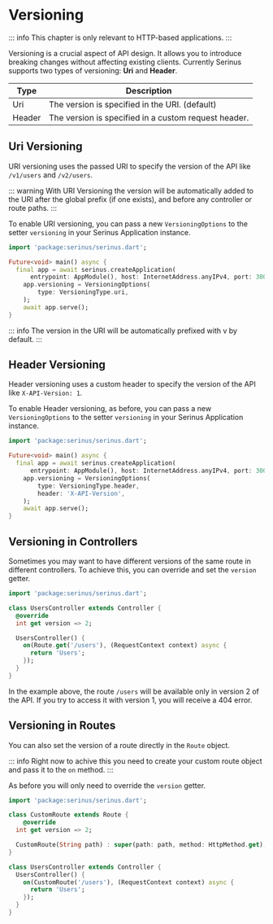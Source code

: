 # Versioning

::: info
This chapter is only relevant to HTTP-based applications.
:::

Versioning is a crucial aspect of API design. It allows you to introduce breaking changes without affecting existing clients.
Currently Serinus supports two types of versioning: **Uri** and **Header**.

| Type | Description |
|------|-------------|
| Uri | The version is specified in the URI. (default) |
| Header | The version is specified in a custom request header. |

## Uri Versioning

URI versioning uses the passed URI to specify the version of the API like `/v1/users` and `/v2/users`.

::: warning
With URI Versioning the version will be automatically added to the URI after the global prefix (if one exists), and before any controller or route paths.
:::

To enable URI versioning, you can pass a new `VersioningOptions` to the setter `versioning` in your Serinus Application instance.

```dart
import 'package:serinus/serinus.dart';

Future<void> main() async {
  final app = await serinus.createApplication(
      entrypoint: AppModule(), host: InternetAddress.anyIPv4, port: 3000);
    app.versioning = VersioningOptions(
        type: VersioningType.uri,
    );
    await app.serve();
}
```

::: info
The version in the URI will be automatically prefixed with v by default.
:::

## Header Versioning

Header versioning uses a custom header to specify the version of the API like `X-API-Version: 1`.

To enable Header versioning, as before, you can pass a new `VersioningOptions` to the setter `versioning` in your Serinus Application instance.

```dart
import 'package:serinus/serinus.dart';

Future<void> main() async {
  final app = await serinus.createApplication(
      entrypoint: AppModule(), host: InternetAddress.anyIPv4, port: 3000);
    app.versioning = VersioningOptions(
        type: VersioningType.header,
        header: 'X-API-Version',
    );
    await app.serve();
}
```

## Versioning in Controllers

Sometimes you may want to have different versions of the same route in different controllers. To achieve this, you can override and set the `version` getter.

```dart
import 'package:serinus/serinus.dart';

class UsersController extends Controller {
  @override
  int get version => 2;

  UsersController() {
    on(Route.get('/users'), (RequestContext context) async {
      return 'Users';
    });
  }
}
```

In the example above, the route `/users` will be available only in version 2 of the API. If you try to access it with version 1, you will receive a 404 error.

## Versioning in Routes

You can also set the version of a route directly in the `Route` object.

::: info
Right now to achive this you need to create your custom route object and pass it to the `on` method.
:::

As before you will only need to override the `version` getter.

```dart
import 'package:serinus/serinus.dart';

class CustomRoute extends Route {
    @override
  int get version => 2;

  CustomRoute(String path) : super(path: path, method: HttpMethod.get);
}

class UsersController extends Controller {
  UsersController() {
    on(CustomRoute('/users'), (RequestContext context) async {
      return 'Users';
    });
  }
}
```
